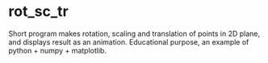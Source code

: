 # rot_sc_tr
Short program makes rotation, scaling and translation of points in 2D plane,
and displays result as an animation.
Educational purpose, an example of python + numpy + matplotlib.
